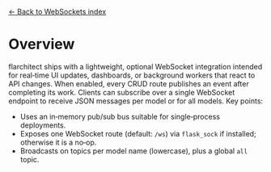 [← Back to WebSockets index](index.md)

# Overview
flarchitect ships with a lightweight, optional WebSocket integration intended
for real‑time UI updates, dashboards, or background workers that react to API
changes. When enabled, every CRUD route publishes an event after completing
its work. Clients can subscribe over a single WebSocket endpoint to receive
JSON messages per model or for all models.
Key points:
- Uses an in‑memory pub/sub bus suitable for single‑process deployments.
- Exposes one WebSocket route (default: `/ws`) via `flask_sock` if
    installed; otherwise it is a no‑op.
- Broadcasts on topics per model name (lowercase), plus a global `all`
    topic.

